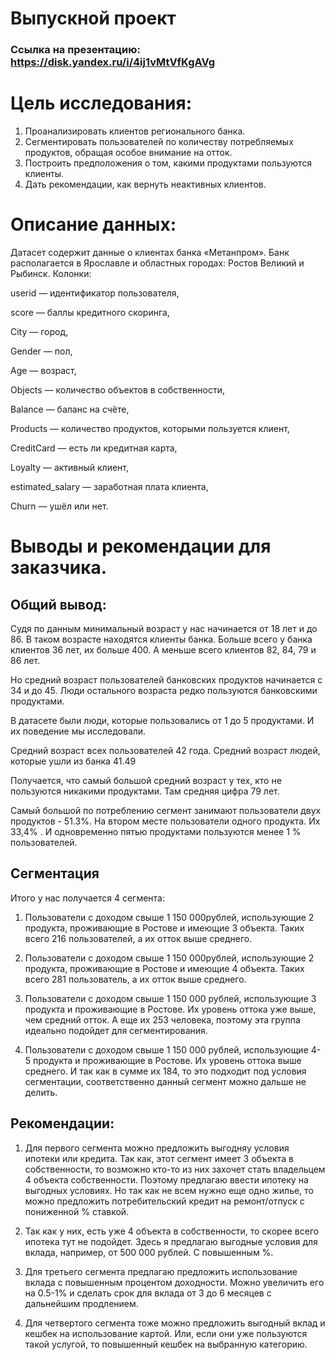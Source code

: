 # Выпускной проект

### Ссылка на презентацию: https://disk.yandex.ru/i/4ij1vMtVfKgAVg

# Цель исследования:
1. Проанализировать клиентов регионального банка.
2. Сегментировать пользователей по количеству потребляемых продуктов, обращая особое внимание на отток. 
3. Построить предположения о том, какими продуктами пользуются клиенты.
4. Дать рекомендации, как вернуть неактивных клиентов.

# Описание данных:
Датасет содержит данные о клиентах банка «Метанпром». Банк располагается в
Ярославле и областных городах: Ростов Великий и Рыбинск. Колонки:

userid — идентификатор пользователя,

score — баллы кредитного скоринга,

City — город,

Gender — пол,

Age — возраст,

Objects — количество объектов в собственности,

Balance — баланс на счёте,

Products — количество продуктов, которыми пользуется клиент,

CreditCard — есть ли кредитная карта,

Loyalty — активный клиент,

estimated_salary — заработная плата клиента,

Churn — ушёл или нет.

# Выводы и рекомендации для заказчика.

## Общий вывод:
Судя по данным минимальный возраст у нас начинается от 18 лет и до 86. В таком возрасте находятся клиенты банка. Больше всего у банка клиентов 36 лет, их больше 400. А меньше всего клиентов 82, 84, 79 и 86 лет.

Но средний возраст пользователей банковских продуктов начинается с 34 и до 45. Люди остального возраста редко пользуются банковскими продуктами.

В датасете были люди, которые пользовались от 1 до 5 продуктами. И их поведение мы исследовали.

Средний возраст всех пользователей 42 года. Средний возраст людей, которые ушли из банка 41.49

Получается, что самый большой средний возраст у тех, кто не пользуются никакими продуктами. Там средняя цифра 79 лет.

Самый большой по потреблению сегмент занимают пользователи двух продуктов - 51.3%. На втором месте пользователи одного продукта. Их 33,4% . И одновременно пятью продуктами пользуются менее 1 % пользователей.

## Сегментация
Итого у нас получается 4 сегмента:

1) Пользователи с доходом свыше 1 150 000рублей, использующие 2 продукта, проживающие в Ростове и имеющие 3 объекта. Таких всего 216 пользователей, а их отток выше среднего.

2) Пользователи с доходом свыше 1 150 000рублей, использующие 2 продукта, проживающие в Ростове и имеющие 4 объекта. Таких всего 281 пользователь, а их отток выше среднего.

3) Пользователи с доходом свыше 1 150 000 рублей, использующие 3 продукта и проживающие в Ростове. Их уровень оттока уже выше, чем средний отток. А еще их 253 человека, поэтому эта группа идеально подойдет для сегментирования.

4) Пользователи с доходом свыше 1 150 000 рублей, использующие 4-5 продукта и проживающие в Ростове. Их уровень оттока выше среднего. И так как в сумме их 184, то это подходит под условия сегментации, соответственно данный сегмент можно дальше не делить.

## Рекомендации:
1) Для первого сегмента можно предложить выгодняу условия ипотеки или кредита. Так как, этот сегмент имеет 3 объекта в собственности, то возможно кто-то из них захочет стать владельцем 4 объекта собственности. Поэтому предлагаю ввести ипотеку на выгодных условиях. Но так как не всем нужно еще одно жилье, то можно предложить потребительский кредит на ремонт/отпуск с пониженной % ставкой.

2) Так как у них, есть уже 4 объекта в собственности, то скорее всего ипотека тут не подойдет. Здесь я предлагаю выгодные условия для вклада, например, от 500 000 рублей. С повышенным %.

3) Для третьего сегмента предлагаю предложить использование вклада с повышенным процентом доходности. Можно увеличить его на 0.5-1% и сделать срок для вклада от 3 до 6 месяцев с дальнейшим продлением.

4) Для четвертого сегмента тоже можно предложить выгодный вклад и кешбек на использование картой. Или, если они уже пользуются такой услугой, то повышенный кешбек на выбранную категорию.
